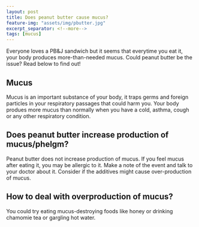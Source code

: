 ```yaml
---
layout: post
title: Does peanut butter cause mucus?
feature-img: "assets/img/pbutter.jpg"
excerpt_separator: <!--more-->
tags: [mucus]
---
```

<!--more-->
Everyone loves a PB&J sandwich but it seems that everytime you eat it, your body produces more-than-needed mucus. Could peanut butter be the issue? Read below to find out!

## Mucus
Mucus is an important substance of your body, it traps germs and foreign particles in your respiratory passages that could harm you. Your body produes more mucus than normally when you have a cold, asthma, cough or any other respiratory condition.

## Does peanut butter increase production of mucus/phelgm?
Peanut butter does not increase production of mucus. If you feel mucus after eating it, you may be allergic to it. Make a note of the event and talk to your doctor about it. Consider if the additives might cause over-production of mucus.

## How to deal with overproduction of mucus?
You could try eating mucus-destroying foods like honey or drinking chamomie tea or gargling hot water.